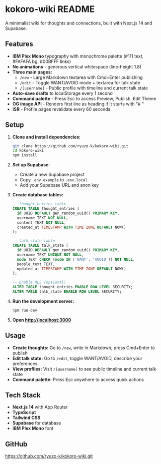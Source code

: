 # kokoro-wiki README

A minimalist wiki for thoughts and connections, built with Next.js 14 and Supabase.

## Features

- **IBM Plex Mono** typography with monochrome palette (#111 text, #FAFAFA bg, #00BFFF links)
- **No animations** - generous vertical whitespace (line-height 1.8)
- **Three main pages:**
  - `/new` - Large Markdown textarea with Cmd+Enter publishing
  - `/edit` - Toggle WANT/AVOID mode + textarea for talk state
  - `/[username]` - Public profile with timeline and current talk state
- **Auto-save drafts** to localStorage every 1 second
- **Command palette** - Press Esc to access Preview, Publish, Edit Theme
- **OG image API** - Renders first line as heading if it starts with "# "
- **ISR** - Profile pages revalidate every 60 seconds

## Setup

1. **Clone and install dependencies:**
   ```bash
   git clone https://github.com/ryuzo-k/kokoro-wiki.git
   cd kokoro-wiki
   npm install
   ```

2. **Set up Supabase:**
   - Create a new Supabase project
   - Copy `.env.example` to `.env.local`
   - Add your Supabase URL and anon key

3. **Create database tables:**
   ```sql
   -- thought_entries table
   CREATE TABLE thought_entries (
     id UUID DEFAULT gen_random_uuid() PRIMARY KEY,
     username TEXT NOT NULL,
     content TEXT NOT NULL,
     created_at TIMESTAMP WITH TIME ZONE DEFAULT NOW()
   );

   -- talk_state table
   CREATE TABLE talk_state (
     id UUID DEFAULT gen_random_uuid() PRIMARY KEY,
     username TEXT UNIQUE NOT NULL,
     mode TEXT CHECK (mode IN ('WANT', 'AVOID')) NOT NULL,
     people_text TEXT,
     updated_at TIMESTAMP WITH TIME ZONE DEFAULT NOW()
   );

   -- Enable RLS (optional)
   ALTER TABLE thought_entries ENABLE ROW LEVEL SECURITY;
   ALTER TABLE talk_state ENABLE ROW LEVEL SECURITY;
   ```

4. **Run the development server:**
   ```bash
   npm run dev
   ```

5. **Open [http://localhost:3000](http://localhost:3000)**

## Usage

- **Create thoughts:** Go to `/new`, write in Markdown, press Cmd+Enter to publish
- **Edit talk state:** Go to `/edit`, toggle WANT/AVOID, describe your preferences
- **View profiles:** Visit `/[username]` to see public timeline and current talk state
- **Command palette:** Press Esc anywhere to access quick actions

## Tech Stack

- **Next.js 14** with App Router
- **TypeScript**
- **Tailwind CSS**
- **Supabase** for database
- **IBM Plex Mono** font

## GitHub

https://github.com/ryuzo-k/kokoro-wiki.git
